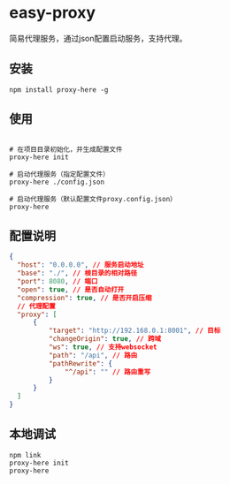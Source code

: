 # easy-proxy


简易代理服务，通过json配置启动服务，支持代理。

## 安装

```shell
npm install proxy-here -g
```

## 使用


```shell

# 在项目目录初始化，并生成配置文件
proxy-here init

# 启动代理服务（指定配置文件）
proxy-here ./config.json

# 启动代理服务（默认配置文件proxy.config.json）
proxy-here

```
## 配置说明

```json
{
  "host": "0.0.0.0", // 服务启动地址
  "base": "./", // 根目录的相对路径
  "port": 8080, // 端口
  "open": true, // 是否自动打开
  "compression": true, // 是否开启压缩
  // 代理配置
  "proxy": [
      {
          "target": "http://192.168.0.1:8001", // 目标
          "changeOrigin": true, // 跨域
          "ws": true, // 支持websocket
          "path": "/api", // 路由
          "pathRewrite": {
              "^/api": "" // 路由重写
          }
      }
  ]
}

```

## 本地调试

```shell
npm link
proxy-here init
proxy-here
```

